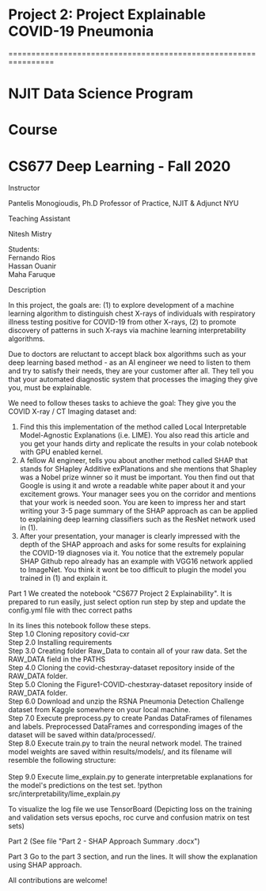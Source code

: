 # Project 2: Project Explainable COVID-19 Pneumonia
================================================================

# NJIT Data Science Program
# Course
# CS677 Deep Learning - Fall 2020
Instructor
 
Pantelis Monogioudis, Ph.D Professor of Practice, NJIT & Adjunct NYU

Teaching Assistant

Nitesh Mistry

Students:
<br>Fernando Rios
<br>Hassan Ouanir
<br>Maha Faruque


Description

In this project, the goals are: (1) to explore development of a machine learning algorithm to distinguish chest X-rays of individuals with respiratory illness testing positive for COVID-19 from other X-rays, (2) to promote discovery of patterns in such X-rays via machine learning interpretability algorithms. 

Due to doctors are reluctant to accept black box algorithms such as your deep learning based method - as an AI engineer we need to listen to them and try to satisfy their needs, they are your customer after all. They tell you that your automated diagnostic system that processes the imaging they give you, must be explainable.

We need to follow theses tasks to achieve the goal: They give you the COVID X-ray / CT Imaging dataset and:
1. Find this this implementation of the method called Local Interpretable Model-Agnostic Explanations (i.e. LIME). You also read this article and you get your hands dirty and replicate the results in your colab notebook with GPU enabled kernel.
2. A fellow AI engineer, tells you about another method called SHAP that stands for SHapley Additive exPlanations and she mentions that Shapley was a Nobel prize winner so it must be important. You then find out that Google is using it and wrote a readable white paper about it and your excitement grows. Your manager sees you on the corridor and mentions that your work is needed soon. You are keen to impress her and start writing your 3-5 page summary of the SHAP approach as can be applied to explaining deep learning classifiers such as the ResNet network used in (1).
3. After your presentation, your manager is clearly impressed with the depth of the SHAP approach and asks for some results for explaining the COVID-19 diagnoses via it. You notice that the extremely popular SHAP Github repo already has an example with VGG16 network applied to ImageNet. You think it wont be too difficult to plugin the model you trained in (1) and explain it. 

Part 1
We created the notebook "CS677 Project 2 Explainability". It is prepared to run easily, just select option run step by step and update the config.yml file with thec correct paths
 
In its lines this notebook follow these steps.
<br>Step 1.0 Cloning repository covid-cxr
<br>Step 2.0 Installing requirements
<br>Step 3.0 Creating folder Raw_Data to contain all of your raw data. Set the RAW_DATA field in the PATHS 
<br>Step 4.0 Cloning the covid-chestxray-dataset repository inside of the RAW_DATA folder.
<br>Step 5.0 Cloning the Figure1-COVID-chestxray-dataset repository inside of RAW_DATA folder.
<br>Step 6.0 Download and unzip the RSNA Pneumonia Detection Challenge dataset from Kaggle somewhere on your local machine. 
<br>Step 7.0 Execute preprocess.py to create Pandas DataFrames of filenames and labels. Preprocessed DataFrames and corresponding images of the dataset will be saved within data/processed/.
<br>Step 8.0 Execute train.py to train the neural network model. The trained model weights are saved within results/models/, and its filename will resemble the following structure: 	
<br>Step 9.0 Execute lime_explain.py to generate interpretable explanations for the model's predictions on the test set.
	!python src/interpretability/lime_explain.py
 
To visualize the log file we use TensorBoard (Depicting loss on the training and validation sets versus epochs, roc curve and confusion matrix on test sets)
 
Part 2 (See file "Part 2 - SHAP Approach Summary .docx")

Part 3
Go to the part 3 section, and run the lines. It will show the explanation using SHAP approach.


All contributions are welcome!
